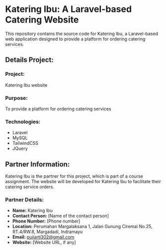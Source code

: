 # Katering Ibu: A Laravel-based Catering Website

This repository contains the source code for Katering Ibu, a Laravel-based web application designed to provide a platform for ordering catering services.

## Details Project:
### Project:
Katering Ibu website

### Purpose:
To provide a platform for ordering catering services

### Technologies:
- Laravel
- MySQL
- TailwindCSS
- JQuery

## Partner Information:
Katering Ibu is the partner for this project, which is part of a course assignment. The website will be developed for Katering Ibu to facilitate their catering service orders.

### Partner Details:
- **Name:** Katering Ibu
- **Contact Person:** [Name of the contact person]
- **Phone Number:** [Phone number]
- **Location:** Perumahan Margalaksana 1, Jalan Gunung Ciremai No.25, RT.4/RW.8, Margadadi,  Indramayu
- **Email:** pujiarti302@gmail.com
- **Website:** [Website URL, if any]
